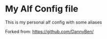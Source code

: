My Alf Config file
==================================================

This is my personal alf config with some aliases

Forked from: https://github.com/DannyBen/
